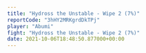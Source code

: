 ```yaml
---
title: "Hydross the Unstable - Wipe 2 (7%)"
reportCode: "3hHY2MRKgrdDkTPj"
player: "Abumi"
fight: "Hydross the Unstable - Wipe 2 (7%)"
date: 2021-10-06T18:48:50.877000+00:00
---
```


